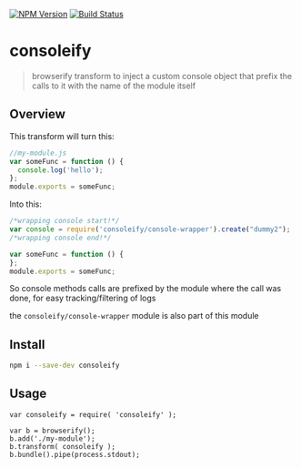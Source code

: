 [![NPM Version](http://img.shields.io/npm/v/consoleify.svg?style=flat)](https://npmjs.org/package/consoleify)
[![Build Status](http://img.shields.io/travis/royriojas/consoleify.svg?style=flat)](https://travis-ci.org/royriojas/consoleify)

# consoleify
> browserify transform to inject a custom console object that prefix the calls to it with the name of the module itself 

## Overview
This transform will turn this: 

```javascript
//my-module.js
var someFunc = function () {
  console.log('hello');
};
module.exports = someFunc;
```

Into this:

```javascript
/*wrapping console start!*/
var console = require('consoleify/console-wrapper').create("dummy2");
/*wrapping console end!*/

var someFunc = function () {
};
module.exports = someFunc;
```
So console methods calls are prefixed by the module where the call was done, for easy tracking/filtering of logs 

the `consoleify/console-wrapper` module is also part of this module

## Install

```bash
npm i --save-dev consoleify
```

## Usage

```
var consoleify = require( 'consoleify' );

var b = browserify();
b.add('./my-module');
b.transform( consoleify );
b.bundle().pipe(process.stdout);
```
